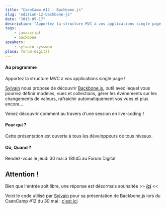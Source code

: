 ```yaml
---
title: "CaenCamp #12 : Backbone.js"
slug: "edition-12-backbone-js"
date: "2013-05-17"
description: "Apportez la structure MVC à vos applications single page !"
tags:
    - javascript
    - backbone
speakers:
    - sylvain-zyssman
place: forum-digital
---
```


#### Au programme

Apportez la structure MVC à vos applications single page !

[Sylvain](http://www.twitter.com/sylzys) nous propose de découvrir
[Backbone.js](http://backbonejs.org), outil avec lequel vous pourrez définir modèles, vues et
collections, gérer les événements sur les changements de valeurs, rafraichir automatiquement vos
vues et plus encore...

Venez découvrir comment au travers d'une session en live-coding !

#### Pour qui ?

Cette présentation est ouverte à tous les développeurs de tous niveaux.

#### Où, Quand ?

Rendez-vous le jeudi 30 mai à 18h45 au Forum Digital

## Attention !

Bien que l'entrée soit libre, une réponse est désormais souhaitée >>
[**_ici_**](https://docs.google.com/forms/d/1tvKL-H9H5IH6E87gJTdmlDDOW6M5Ut6FsrBdSIXa9q0/viewform)
<<

Voici le code utilisé par [Sylvain](http://twitter.com/sylzys) pour sa présentation de Backbone.js
lors du CaenCamp #12 du 30 mai : [c'est ici](https://github.com/sylzys/backbonejs-introduction)
